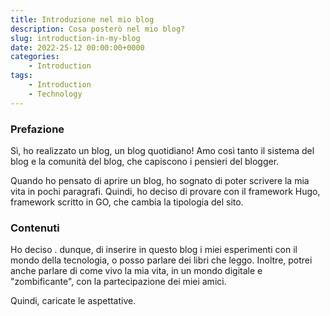 ```yaml
---
title: Introduzione nel mio blog
description: Cosa posterò nel mio blog?
slug: introduction-in-my-blog
date: 2022-25-12 00:00:00+0000
categories:
    - Introduction
tags:
    - Introduction
    - Technology
---
```


### Prefazione

Sì, ho realizzato un blog, un blog quotidiano! Amo così tanto il sistema del blog e la comunità del blog, che capiscono i pensieri del blogger.

Quando ho pensato di aprire un blog, ho sognato di poter scrivere la mia vita in pochi paragrafi. Quindi, ho deciso di provare con il framework Hugo, framework scritto in GO, che cambia la tipologia del sito.

### Contenuti

Ho deciso . dunque, di inserire in questo blog i miei esperimenti con il mondo della tecnologia, o posso parlare dei libri che leggo. Inoltre, potrei anche parlare di come vivo la mia vita, in un mondo digitale e "zombificante", con la partecipazione dei miei amici.

Quindi, caricate le aspettative.